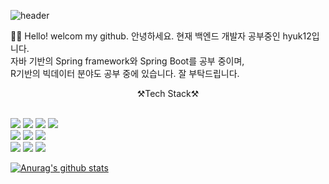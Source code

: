 ![header](https://capsule-render.vercel.app/api?type=waving&color=auto&height=300&section=header&text=Welcome%20&fontSize=90&animation=fadeIn&fontAlignY=38&desc=GitHub%20Hyuk12%2!&descAlignY=51&descAlign=62)
</br>




🙋‍♂️ Hello! welcom my github.
안녕하세요.  현재 백엔드 개발자 공부중인 hyuk12입니다.</br>
자바 기반의 Spring framework와 Spring Boot를 공부 중이며,</br>
R기반의 빅데이터 분야도 공부 중에 있습니다.
잘 부탁드립니다.



<center>⚒️Tech Stack⚒</center></br>

<img src="https://img.shields.io/badge/HTML5-E34F26?style=flat-square&logo=HTML5&logoColor=white"> <img src="https://img.shields.io/badge/CSS3-1572B6?style=flat-square&logo=CSS3&logoColor=white"> <img src="https://img.shields.io/badge/JavaScript-F7DF1E?style=flat-square&logo=JavaScript&logoColor=white"> <img src="https://img.shields.io/badge/Android-3DDC84?style=flat-square&logo=Android&logoColor=white"/> </br>
<img src="https://img.shields.io/badge/Spring-6DB33F?style=flat-square&logo=Spring&logoColor=white"> <img src="https://img.shields.io/badge/Spring Boot-6DB33F?style=flat-square&logo=Spring Boot&logoColor=white"> <img src="https://img.shields.io/badge/Spring Security-6DB33F?style=flat-square&logo=Spring Security&logoColor=white"></br>
<img src="https://img.shields.io/badge/R-276DC3?style=flat-square&logo=R&logoColor=white"> <img src="https://img.shields.io/badge/Python-3776AB?style=flat-square&logo=Python&logoColor=white"> <img src="https://img.shields.io/badge/Java-3776AB?style=flat-square&logo=Java&logoColor=white">

[![Anurag's github stats](https://github-readme-stats.vercel.app/api?username=hyuk12)](https://github.com/anuraghazra/github-readme-stats)


